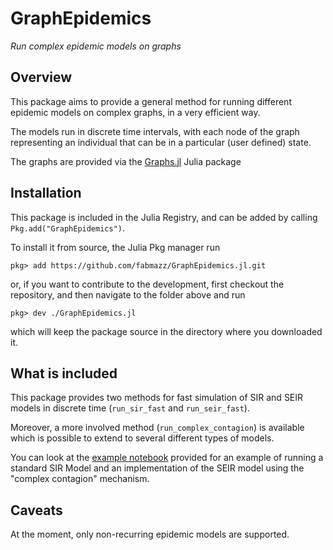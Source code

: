 # GraphEpidemics

*Run complex epidemic models on graphs*

## Overview

This package aims to provide a general method for running different epidemic models on complex graphs, in a very efficient way. 

The models run in discrete time intervals, with each node of the graph representing an individual that can be in a particular (user defined) state.

The graphs are provided via the [Graphs.jl](https://github.com/JuliaGraphs/Graphs.jl) Julia package

## Installation

This package is included in the Julia Registry, and can be added by calling `Pkg.add("GraphEpidemics")`.

To install it from source, the Julia Pkg manager run
```
pkg> add https://github.com/fabmazz/GraphEpidemics.jl.git
```
or, if you want to contribute to the development, first checkout the repository, and then navigate to the folder above and run 
```
pkg> dev ./GraphEpidemics.jl
```
which will keep the package source in the directory where you downloaded it.

## What is included

This package provides two methods for fast simulation of SIR and SEIR models in discrete time (`run_sir_fast` and `run_seir_fast`).

Moreover, a more involved method (`run_complex_contagion`) is available which is possible to extend to several different types of models. 

You can look at the [example notebook](https://github.com/fabmazz/GraphEpidemics.jl/blob/main/example/Models_example.ipynb) provided for an example of running a standard SIR Model and an implementation of the SEIR model using the "complex contagion" mechanism.

## Caveats

At the moment, only non-recurring epidemic models are supported.
